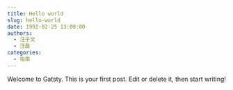 ```yaml
---
title: Hello world
slug: hello-world
date: 1992-02-25 13:00:00
authors:
  - 汪子文
  - 汪磊
categories:
  - 指南
---
```


Welcome to Gatsty. This is your first post. Edit or delete it, then start writing!
